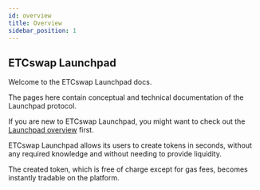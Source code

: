 ```yaml
---
id: overview
title: Overview
sidebar_position: 1
---
```


## ETCswap Launchpad

Welcome to the ETCswap Launchpad docs.

The pages here contain conceptual and technical documentation of the Launchpad protocol.

If you are new to ETCswap Launchpad, you might want to check out the [Launchpad overview](../launchpad/concepts/protocol-overview/how-launchpad-works) first.

ETCswap Launchpad allows its users to create tokens in seconds, without any required knowledge and without needing to provide liquidity.

The created token, which is free of charge except for gas fees, becomes instantly tradable on the platform.
